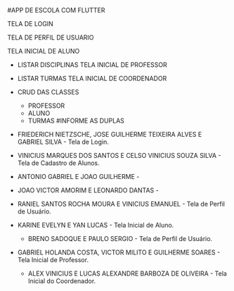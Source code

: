 #APP DE ESCOLA COM FLUTTER

TELA DE LOGIN

TELA DE PERFIL DE USUARIO

TELA INICIAL DE ALUNO

- LISTAR DISCIPLINAS
TELA INICIAL DE PROFESSOR

- LISTAR TURMAS
TELA INICIAL DE COORDENADOR

- CRUD DAS CLASSES
	- PROFESSOR
	- ALUNO
	- TURMAS
#INFORME AS DUPLAS

- FRIEDERICH NIETZSCHE, JOSE GUILHERME TEIXEIRA ALVES E GABRIEL SILVA - Tela de Login.
- VINICIUS MARQUES DOS SANTOS E CELSO VINICIUS SOUZA SILVA - Tela de Cadastro de Alunos.
- ANTONIO GABRIEL E JOAO GUILHERME - 
- JOAO VICTOR AMORIM E LEONARDO DANTAS -
- RANIEL SANTOS ROCHA MOURA E VINICIUS EMANUEL - Tela de Perfil de Usuário.
- KARINE EVELYN E YAN LUCAS - Tela Inicial de Aluno.
    - BRENO SADOQUE E PAULO SERGIO - Tela de Perfil de Usuário.
- GABRIEL HOLANDA COSTA, VICTOR MILITO E GUILHERME SOARES - Tela Inicial de Professor.
    - ALEX VINICIUS E LUCAS ALEXANDRE BARBOZA DE OLIVEIRA - Tela Inicial do Coordenador.